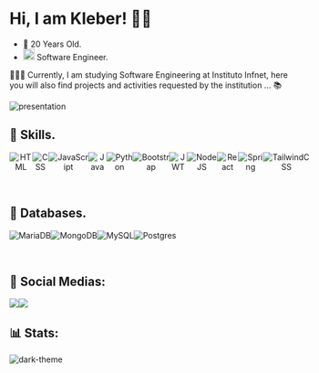 # Hi, I am Kleber! 👋🏽
 
* 🎈 20 Years Old.
* <img style="width: 20px; height: 20px;" src="https://cdn-icons-png.flaticon.com/512/534/534621.png"> Software Engineer.


👨🏽‍💻 Currently, I am studying Software Engineering at Instituto Infnet, here you will also find projects and activities requested by the institution ... 📚
<br/>

![presentation](https://user-images.githubusercontent.com/113813046/207380990-5414630e-e54c-46b9-8eb4-32ae865f845c.gif)


## 🧩 Skills.

<p align="center" style="display: flex;">
 <img src="https://img.shields.io/badge/html5%20-%23E34F26.svg?&style=for-the-badge&logo=html5&logoColor=white" alt="HTML"/>
 <img src="https://img.shields.io/badge/css3%20-%231572B6.svg?&style=for-the-badge&logo=css3&logoColor=white" alt="CSS"/>
 <img src="https://img.shields.io/badge/javascript%20-%23323330.svg?&style=for-the-badge&logo=javascript&logoColor=%23F7DF1E" alt="JavaScript"/>
 <img src="https://img.shields.io/badge/java-%23ED8B00.svg?&style=for-the-badge&logo=java&logoColor=white" alt="Java"/>
 <img src="https://img.shields.io/badge/Python-3776AB?style=for-the-badge&logo=python&logoColor=white" alt="Python"/>
 <img src="https://img.shields.io/badge/bootstrap-%238511FA.svg?style=for-the-badge&logo=bootstrap&logoColor=white" alt="Bootstrap">
 <img src="https://img.shields.io/badge/JWT-black?style=for-the-badge&logo=JSON%20web%20tokens" alt="JWT">
 <img src="https://img.shields.io/badge/node.js-6DA55F?style=for-the-badge&logo=node.js&logoColor=white" alt="NodeJS">
 <img src="https://img.shields.io/badge/react-%2320232a.svg?style=for-the-badge&logo=react&logoColor=%2361DAFB" alt="React">
 <img src="https://img.shields.io/badge/spring-%236DB33F.svg?style=for-the-badge&logo=spring&logoColor=white" alt="Spring">
 <img src="https://img.shields.io/badge/tailwindcss-%2338B2AC.svg?style=for-the-badge&logo=tailwind-css&logoColor=white" alt="TailwindCSS">
</p>
 <br/>

 ## 📌 Databases.

 <p align="center" style="display: flex;">
<img src="https://img.shields.io/badge/MariaDB-003545?style=for-the-badge&logo=mariadb&logoColor=white" alt="MariaDB">
<img src="https://img.shields.io/badge/MongoDB-%234ea94b.svg?style=for-the-badge&logo=mongodb&logoColor=white" alt="MongoDB">
<img src="https://img.shields.io/badge/mysql-%2300f.svg?style=for-the-badge&logo=mysql&logoColor=white" alt="MySQL">
<img src="https://img.shields.io/badge/postgres-%23316192.svg?style=for-the-badge&logo=postgresql&logoColor=white" alt="Postgres">
</p>
 <br/>

 ##  💬 Social Medias:
 <p align="center" style="display: flex;">
  <a href="mailto:kleber_rhuan@hotmail.com" target="_blank" alt="Gmail">
  <img src="https://img.shields.io/badge/Gmail-D14836?style=for-the-badge&logo=gmail&logoColor=white"></a>

  <a href="https://www.linkedin.com/in/kleber-rhuan/" target="_blank" alt="Linkedin">
  <img src="https://img.shields.io/badge/LinkedIn-0077B5?style=for-the-badge&logo=linkedin&logoColor=white" /></a>
 </p>
 
 ## 📊 Stats:
 
<p align="center" style="display:flex;">
<img src="https://github-readme-stats.vercel.app/api?username=KleberRhuan&show_icons=true&theme=dark" alt="dark-theme">
  </p>
